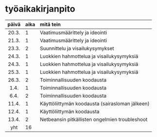 
# työaikakirjanpito

| päivä | aika | mitä tein  |
| :----:|:-----| :-----|
| 20.3. | 1    | Vaatimusmäärittely ja ideointi |
| 21.3. | 1    | Vaatimusmäärittely ja ideointi |
| 23.3. | 2    | Suunnittelu ja visailukysymykset |
| 24.3. | 1    | Luokkien hahmottelua ja visailukysymyksiä |
| 24.3. | 1    | Luokkien hahmottelua ja visailukysymyksiä |
| 25.3. | 1    | Luokkien hahmottelua ja visailukysymyksiä |
| 26.3. | 2    | Toiminnallisuuden koodausta |
| 1.4.  | 1    | Toiminnallisuuden koodausta |
| 6.4.  | 2    | Toiminnallisuuden koodausta |
| 11.4. | 1    | Käyttöliittymän koodausta (sairasloman jälkeen) |
| 12.4. | 1    | Käyttöliittymän koodausta |
| 13.4. | 2    | Netbeansin pitkällisten ongelmien troubleshoot|
| yht   | 16   | | 
